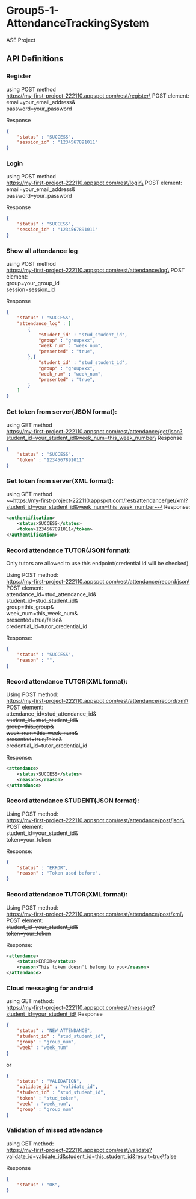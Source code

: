 # Group5-1-AttendanceTrackingSystem

ASE Project

## API Definitions
### Register
using POST method\
https://my-first-project-222110.appspot.com/rest/register\
POST element:\
email=your_email_address&\
password=your_password

Response

```JSON
{
	"status" : "SUCCESS",
	"session_id" : "1234567891011"
}
```

### Login
using POST method\
https://my-first-project-222110.appspot.com/rest/login\
POST element:\
email=your_email_address&\
password=your_password

Response

```JSON
{
	"status" : "SUCCESS",
	"session_id" : "1234567891011"
}
```

### Show all attendance log
using POST method\
https://my-first-project-222110.appspot.com/rest/attendance/log\
POST element:\
group=your_group_id\
session=session_id

Response

```JSON
{
	"status" : "SUCCESS",
	"attendance_log" : [
        {
            "student_id" : "stud_student_id",
            "group" : "groupxxx",
            "week_num" : "week_num",
            "presented" : "true",
        },{
            "student_id" : "stud_student_id",
            "group" : "groupxxx",
            "week_num" : "week_num",
            "presented" : "true",
        }
    ]
}
```

### Get token from server(JSON format):
using GET method\
https://my-first-project-222110.appspot.com/rest/attendance/get/json?student_id=your_student_id&week_num=this_week_number\
Response

```JSON
{
	"status" : "SUCCESS",
	"token" : "1234567891011"
}
```

### Get token from server(XML format):
using GET method\
~~https://my-first-project-222110.appspot.com/rest/attendance/get/xml?student_id=your_student_id&week_num=this_week_number~~\
Response:
```XML
<authentification>
    <status>SUCCESS</status>
    <token>1234567891011</token>
</authentification>
```

### Record attendance TUTOR(JSON format):
Only tutors are allowed to use this endpoint(credential id will be checked)

Using POST method:\
https://my-first-project-222110.appspot.com/rest/attendance/record/json\
POST element:\
attendance_id=stud_attendance_id&\
student_id=stud_student_id&\
group=this_group&\
week_num=this_week_num&\
presented=true/false&\
credential_id=tutor_credential_id

Response:
```JSON
{
    "status" : "SUCCESS",
    "reason" : "",
}
```

### Record attendance TUTOR(XML format):
Using POST method:\
https://my-first-project-222110.appspot.com/rest/attendance/record/xml\
POST element:\
~~attendance_id=stud_attendance_id&\
student_id=stud_student_id&\
group=this_group&\
week_num=this_week_num&\
presented=true/false&\
credential_id=tutor_credential_id~~

Response:
```XML
<attendance>
    <status>SUCCESS</status>
    <reason></reason>
</attendance>
```

### Record attendance STUDENT(JSON format):
Using POST method:\
https://my-first-project-222110.appspot.com/rest/attendance/post/json\
POST element:\
student_id=your_student_id&\
token=your_token

Response:
```JSON
{
    "status" : "ERROR",
    "reason" : "Token used before",
}
```
### Record attendance TUTOR(XML format):
Using POST method:\
https://my-first-project-222110.appspot.com/rest/attendance/post/xml\
POST element:\
~~student_id=your_student_id&\
token=your_token~~

Response:
```XML
<attendance>
    <status>ERROR</status>
    <reason>This token doesn't belong to you</reason>
</attendance>
```

### Cloud messaging for android
using GET method:\
https://my-first-project-222110.appspot.com/rest/message?student_id=your_student_id\
Response
```JSON
{
    "status" : "NEW_ATTENDANCE",
    "student_id" : "stud_student_id",
    "group" : "group_num",
    "week" : "week_num"
}
```
or
```JSON
{
    "status" : "VALIDATION",
    "validate_id" : "validate_id",
    "student_id" : "stud_student_id",
    "token" : "stud_token",
    "week" : "week_num",
    "group" : "group_num"
}
```

### Validation of missed attendance
using GET method:\
https://my-first-project-222110.appspot.com/rest/validate?validate_id=validate_id&student_id=this_student_id&result=true\false

Response
```JSON
{
    "status" : "OK",
}
```